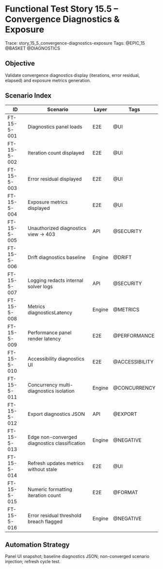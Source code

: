# Functional Test Story 15.5 – Convergence Diagnostics & Exposure

Trace: story_15_5_convergence-diagnostics-exposure
Tags: @EPIC_15 @BASKET @DIAGNOSTICS

## Objective
Validate convergence diagnostics display (iterations, error residual, elapsed) and exposure metrics generation.

## Scenario Index
| ID | Scenario | Layer | Tags |
|----|----------|-------|------|
| FT-15-5-001 | Diagnostics panel loads | E2E | @UI |
| FT-15-5-002 | Iteration count displayed | E2E | @UI |
| FT-15-5-003 | Error residual displayed | E2E | @UI |
| FT-15-5-004 | Exposure metrics displayed | E2E | @UI |
| FT-15-5-005 | Unauthorized diagnostics view -> 403 | API | @SECURITY |
| FT-15-5-006 | Drift diagnostics baseline | Engine | @DRIFT |
| FT-15-5-007 | Logging redacts internal solver logs | API | @SECURITY |
| FT-15-5-008 | Metrics diagnosticsLatency | Engine | @METRICS |
| FT-15-5-009 | Performance panel render latency | E2E | @PERFORMANCE |
| FT-15-5-010 | Accessibility diagnostics UI | E2E | @ACCESSIBILITY |
| FT-15-5-011 | Concurrency multi-diagnostics isolation | Engine | @CONCURRENCY |
| FT-15-5-012 | Export diagnostics JSON | API | @EXPORT |
| FT-15-5-013 | Edge non-converged diagnostics classification | Engine | @NEGATIVE |
| FT-15-5-014 | Refresh updates metrics without stale | E2E | @UI |
| FT-15-5-015 | Numeric formatting iteration count | E2E | @FORMAT |
| FT-15-5-016 | Error residual threshold breach flagged | Engine | @NEGATIVE |

## Automation Strategy
Panel UI snapshot; baseline diagnostics JSON; non-converged scenario injection; refresh cycle test.

